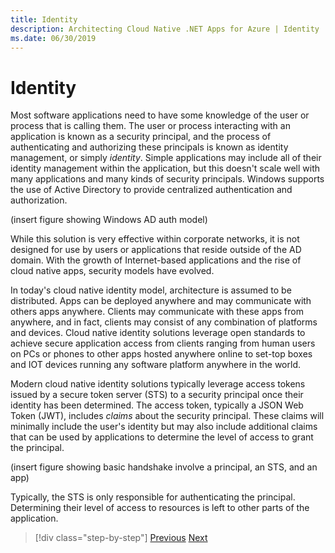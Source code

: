 ```yaml
---
title: Identity
description: Architecting Cloud Native .NET Apps for Azure | Identity
ms.date: 06/30/2019
---
```

# Identity

Most software applications need to have some knowledge of the user or process that is calling them. The user or process interacting with an application is known as a security principal, and the process of authenticating and authorizing these principals is known as identity management, or simply *identity*. Simple applications may include all of their identity management within the application, but this doesn't scale well with many applications and many kinds of security principals. Windows supports the use of Active Directory to provide centralized authentication and authorization. 

(insert figure showing Windows AD auth model)

While this solution is very effective within corporate networks, it is not designed for use by users or applications that reside outside of the AD domain. With the growth of Internet-based applications and the rise of cloud native apps, security models have evolved.

In today's cloud native identity model, architecture is assumed to be distributed. Apps can be deployed anywhere and may communicate with others apps anywhere. Clients may communicate with these apps from anywhere, and in fact, clients may consist of any combination of platforms and devices. Cloud native identity solutions leverage open standards to achieve secure application access from clients ranging from human users on PCs or phones to other apps hosted anywhere online to set-top boxes and IOT devices running any software platform anywhere in the world.

Modern cloud native identity solutions typically leverage access tokens issued by a secure token server (STS) to a security principal once their identity has been determined. The access token, typically a JSON Web Token (JWT), includes *claims* about the security principal. These claims will minimally include the user's identity but may also include additional claims that can be used by applications to determine the level of access to grant the principal.

(insert figure showing basic handshake involve a principal, an STS, and an app)

Typically, the STS is only responsible for authenticating the principal. Determining their level of access to resources is left to other parts of the application.


>[!div class="step-by-step"]
>[Previous](identity.md)
>[Next](authentication-authorization.md)
